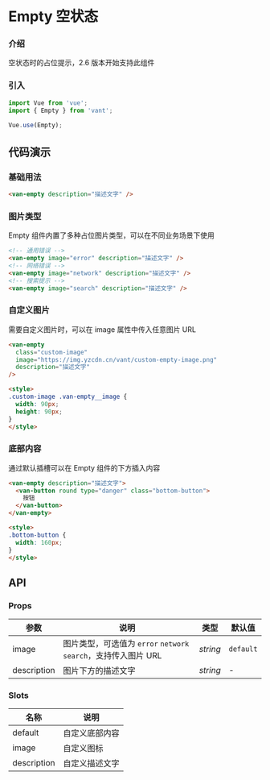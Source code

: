 # Empty 空状态

### 介绍

空状态时的占位提示，2.6 版本开始支持此组件

### 引入

```js
import Vue from 'vue';
import { Empty } from 'vant';

Vue.use(Empty);
```

## 代码演示

### 基础用法

```html
<van-empty description="描述文字" />
```

### 图片类型

Empty 组件内置了多种占位图片类型，可以在不同业务场景下使用

```html
<!-- 通用错误 -->
<van-empty image="error" description="描述文字" />
<!-- 网络错误 -->
<van-empty image="network" description="描述文字" />
<!-- 搜索提示 -->
<van-empty image="search" description="描述文字" />
```

### 自定义图片

需要自定义图片时，可以在 image 属性中传入任意图片 URL

```html
<van-empty
  class="custom-image"
  image="https://img.yzcdn.cn/vant/custom-empty-image.png"
  description="描述文字"
/>

<style>
.custom-image .van-empty__image {
  width: 90px;
  height: 90px;
}
</style>
```

### 底部内容

通过默认插槽可以在 Empty 组件的下方插入内容

```html
<van-empty description="描述文字">
  <van-button round type="danger" class="bottom-button">
    按钮
  </van-button>
</van-empty>

<style>
.bottom-button {
  width: 160px;
}
</style>
```

## API

### Props

| 参数 | 说明 | 类型 | 默认值 |
|------|------|------|------|
| image | 图片类型，可选值为 `error` `network` `search`，支持传入图片 URL | *string* | `default` |
| description | 图片下方的描述文字 | *string* | - |

### Slots

| 名称 | 说明 |
|------|------|
| default | 自定义底部内容 |
| image | 自定义图标 |
| description | 自定义描述文字 |
